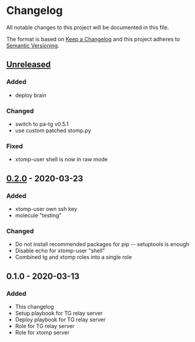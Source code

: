 # Changelog
All notable changes to this project will be documented in this file.

The format is based on [Keep a Changelog](http://keepachangelog.com/en/1.0.0/)
and this project adheres to [Semantic Versioning](http://semver.org/spec/v2.0.0.html).

## [Unreleased]
### Added
- deploy brain
### Changed
- switch to pa-tg v0.5.1
- use custom patched stomp.py
### Fixed
- xtomp-user shell is now in raw mode

## [0.2.0] - 2020-03-23
### Added
- xtomp-user own ssh key
- molecule "testing"
### Changed
- Do not install recommended packages for pip -- setuptools is enough
- Disable echo for xtomp-user "shell"
- Combined tg and xtomp roles into a single role

## 0.1.0 - 2020-03-13
### Added
- This changelog
- Setup playbook for TG relay server
- Deploy playbook for TG relay server
- Role for TG relay server
- Role for xtomp server

[Unreleased]: https://gitlab.com/personal-assistant-bot/pa-control/compare/v0.2.0...master
[0.2.0]: https://gitlab.com/personal-assistant-bot/pa-control/compare/v0.1.0...v0.2.0
